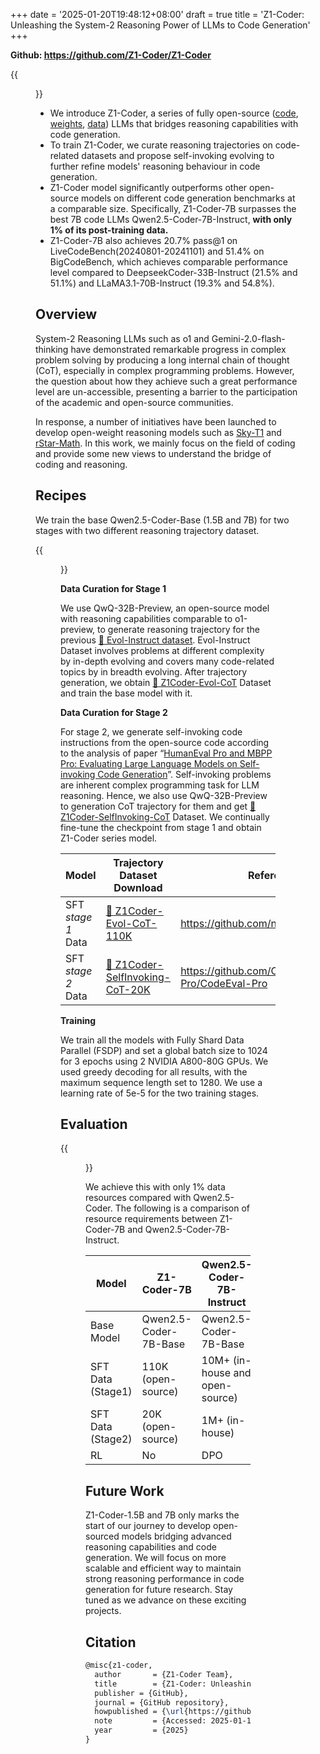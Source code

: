 +++
date = '2025-01-20T19:48:12+08:00'
draft = true
title = 'Z1-Coder: Unleashing the System-2 Reasoning Power of LLMs to Code Generation'
+++

**Github: https://github.com/Z1-Coder/Z1-Coder**

{{<figure src="fig1.png">}}

- We introduce Z1-Coder, a series of fully open-source ([code](https://github.com/Z1-Coder/Z1-Coder), [weights](https://huggingface.co/Z1-Coder/Z1-Coder-7B), [data](https://huggingface.co/datasets/Z1-Coder/Z1Coder-Evol-CoT-110K)) LLMs that bridges reasoning capabilities with code generation.
- To train Z1-Coder, we curate reasoning trajectories on code-related datasets and propose self-invoking evolving to further refine models' reasoning behaviour in code generation.
- Z1-Coder model significantly outperforms other open-source models on different code generation benchmarks at a comparable size. Specifically, Z1-Coder-7B surpasses the best 7B code LLMs Qwen2.5-Coder-7B-Instruct, **with only 1% of its post-training data.**
- Z1-Coder-7B also achieves 20.7% pass@1 on LiveCodeBench(20240801-20241101) and 51.4% on BigCodeBench, which achieves comparable performance level compared to DeepseekCoder-33B-Instruct (21.5% and 51.1%) and LLaMA3.1-70B-Instruct (19.3% and 54.8%).

## Overview

System-2 Reasoning LLMs such as o1 and Gemini-2.0-flash-thinking have demonstrated remarkable progress in complex problem solving by producing a long internal chain of thought (CoT), especially in complex programming problems. However, the question about how they achieve such a great performance level are un-accessible, presenting a barrier to the participation of the academic and open-source communities.

In response, a number of initiatives have been launched to develop open-weight reasoning models such as [Sky-T1](https://novasky-ai.github.io/posts/sky-t1/) and [rStar-Math](https://arxiv.org/abs/2501.04519). In this work, we mainly focus on the field of coding and provide some new views to understand the bridge of coding and reasoning.

## **Recipes**

We train the base Qwen2.5-Coder-Base (1.5B and 7B) for two stages with two different reasoning trajectory dataset.


{{<figure src="pipeline.png">}}

**Data Curation for Stage 1**

We use QwQ-32B-Preview, an open-source model with reasoning capabilities comparable to o1-preview, to generate reasoning trajectory for the previous [🤗 Evol-Instruct dataset](https://huggingface.co/datasets/theblackcat102/evol-codealpaca-v1). Evol-Instruct Dataset involves problems at different complexity by in-depth evolving and covers many code-related topics by in breadth evolving. After trajectory generation, we obtain [🤗 Z1Coder-Evol-CoT](https://huggingface.co/datasets/Z1-Coder/Z1Coder-Evol-CoT-110K) Dataset and train the base model with it.

**Data Curation for Stage 2**

For stage 2, we generate self-invoking code instructions from the open-source code according to the analysis of paper “[HumanEval Pro and MBPP Pro: Evaluating Large Language Models on Self-invoking Code Generation](https://arxiv.org/abs/2412.21199)”. Self-invoking problems are inherent complex programming task for LLM reasoning. Hence, we also use QwQ-32B-Preview to generation CoT trajectory for them and get [🤗 Z1Coder-SelfInvoking-CoT](https://huggingface.co/datasets/Z1-Coder/Z1Coder-SelfInvoking-CoT-20K) Dataset. We continually fine-tune the checkpoint from stage 1 and obtain Z1-Coder series model.

| Model                  | Trajectory Dataset Download       | Reference                      |
|------------------------|-----------------------------------|--------------------------------|
| SFT  *stage 1*  Data   | [🤗 Z1Coder-Evol-CoT-110K](https://huggingface.co/datasets/Z1-Coder/Z1Coder-Evol-CoT-110K)         |  https://github.com/nlpxucan/WizardLM  |
| SFT  *stage 2*  Data   | [🤗 Z1Coder-SelfInvoking-CoT-20K](https://huggingface.co/datasets/Z1-Coder/Z1Coder-SelfInvoking-CoT-20K)  | https://github.com/CodeEval-Pro/CodeEval-Pro                 |


**Training**

We train all the models with Fully Shard Data Parallel (FSDP) and set a global batch size to 1024 for 3 epochs using 2 NVIDIA A800-80G GPUs. We used greedy decoding for all results, with the maximum sequence length set to 1280. We use a learning rate of 5e-5 for the two training stages.

## Evaluation

{{<figure src="res1.png">}}

We achieve this with only 1% data resources compared with Qwen2.5-Coder. The following is a comparison of resource requirements between Z1-Coder-7B and Qwen2.5-Coder-7B-Instruct.

| **Model** | **Z1-Coder-7B** | **Qwen2.5-Coder-7B-Instruct** |
| --- | --- | --- |
| Base Model | Qwen2.5-Coder-7B-Base | Qwen2.5-Coder-7B-Base |
| SFT Data (Stage1) | 110K (open-source) | 10M+ (in-house and open-source) |
| SFT Data (Stage2) | 20K (open-source) | 1M+ (in-house) |
| RL | No | DPO |

## Future Work

Z1-Coder-1.5B and 7B only marks the start of our journey to develop open-sourced models bridging advanced reasoning capabilities and code generation. We will focus on more scalable and efficient way to maintain strong reasoning performance in code generation for future research. Stay tuned as we advance on these exciting projects.

## Citation

```latex
@misc{z1-coder,
  author       = {Z1-Coder Team},
  title        = {Z1-Coder: Unleashing the Reasoning Power of Large Language Models to Code Generation},
  publisher = {GitHub},
  journal = {GitHub repository},
  howpublished = {\url{https://github.com/Z1-Coder/Z1-Coder}},
  note         = {Accessed: 2025-01-17},
  year         = {2025}
}
```